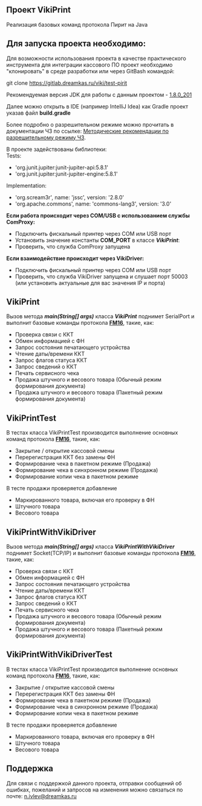 ## Проект VikiPrint
Реализация базовых команд протокола Пирит на Java

## Для запуска проекта необходимо:
Для возможности использования проекта в качестве практического инструмента для интеграции кассового ПО
проект необходимо "клонировать" в среде разработки или через GitBash командой:

git clone https://gitlab.dreamkas.ru/viki/test-pirit

Рекомендуемая версия JDK для работы с данным проектом - [1.8.0_201](https://126008.selcdn.ru/setstart/jdk1.8.0_201.zip)

Далее можно открыть в IDE (например IntelliJ Idea) как Gradle проект указав файл **build.gradle**

Более подробно о разрешительном режиме можно прочитать в документации ЧЗ по ссылке:
[Методические рекомендации по разрешительному режиму ЧЗ](src/main/resources/metodic.pdf). 


В проекте задействованы библиотеки:</br>
Tests:
- 'org.junit.jupiter:junit-jupiter-api:5.8.1'
- 'org.junit.jupiter:junit-jupiter-engine:5.8.1'

Implementation:
- 'org.scream3r', name: 'jssc', version: '2.8.0'
- 'org.apache.commons', name: 'commons-lang3', version: '3.0'

**Если работа происходит через COM/USB с использованием службы ComProxy:**
- Подключить фискальный принтер через COM или USB порт
- Установить значение константы **COM_PORT** в классе _**VikiPrint**_:
- Проверить, что служба ComProxy запущена

**Если взаимодействие происходит через VikiDriver:**
- Подключить фискальный принтер через COM или USB порт
- Проверить, что служба VikiDriver запущена и слушает порт 50003 (или установить актуальные для вас значения IP и порта)

## VikiPrint
Вызов метода _**main(String[] args)**_ класса _**VikiPrint**_ поднимет SerialPort и выполнит базовые команды протокола **[FM16](https://fisgo.pages.dreamkas.ru/pirit_documentation/documentation_fm16_1_2.html#zapros-flagov-statusa-kkt-0x00)**, такие, как:


- Проверка связи с ККТ
- Обмен информацией с ФН
- Запрос состояния печатающего устройства
- Чтение даты/времени ККТ
- Запрос флагов статуса ККТ
- Запрос сведений о ККТ
- Печать сервисного чека
- Продажа штучного и весового товара (Обычный режим формирования документа)
- Продажа штучного и весового товара (Пакетный режим формирования документа)


## VikiPrintTest
В тестах класса VikiPrintTest производится выполнение основных команд протокола **[FM16](https://fisgo.pages.dreamkas.ru/pirit_documentation/documentation_fm16_1_2.html#zapros-flagov-statusa-kkt-0x00)**, такие, как:
- Закрытие / открытие кассовой смены
- Перерегистрация ККТ без замены ФН
- Формирование чека в пакетном режиме (Продажа)
- Формирование чека в синхронном режиме (Продажа)
- Формирование копии чека в пакетном режиме


В тесте продажи проверяется добавление
- Маркированного товара, включая его проверку в ФН
- Штучного товара
- Весового товара

## VikiPrintWithVikiDriver
Вызов метода _**main(String[] args)**_ класса _**VikiPrintWithVikiDriver**_ поднимет Socket(TCP/IP) и выполнит базовые команды протокола **[FM16](https://fisgo.pages.dreamkas.ru/pirit_documentation/documentation_fm16_1_2.html#zapros-flagov-statusa-kkt-0x00)**, такие, как:


- Проверка связи с ККТ
- Обмен информацией с ФН
- Запрос состояния печатающего устройства
- Чтение даты/времени ККТ
- Запрос флагов статуса ККТ
- Запрос сведений о ККТ
- Печать сервисного чека
- Продажа штучного и весового товара (Обычный режим формирования документа)
- Продажа штучного и весового товара (Пакетный режим формирования документа)


## VikiPrintWithVikiDriverTest
В тестах класса VikiPrintTest производится выполнение основных команд протокола **[FM16](https://fisgo.pages.dreamkas.ru/pirit_documentation/documentation_fm16_1_2.html#zapros-flagov-statusa-kkt-0x00)**, такие, как:
- Закрытие / открытие кассовой смены
- Перерегистрация ККТ без замены ФН
- Формирование чека в пакетном режиме (Продажа)
- Формирование чека в синхронном режиме (Продажа)
- Формирование копии чека в пакетном режиме


В тесте продажи проверяется добавление
- Маркированного товара, включая его проверку в ФН
- Штучного товара
- Весового товара



## Поддержка
Для связи с поддержкой данного проекта, отправки сообщений об ошибках,
пожеланий и запросов на изменения можно связаться по почте:
n.ivlev@dreamkas.ru